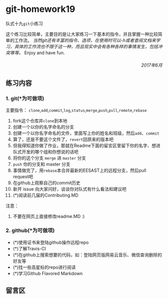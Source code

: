 # git-homework19
队式十九`git`小练习

这个练习比较简单，主要目的是让大家练习一下基本的指令，并且掌握一种比较简单的工作流。
*当然git还有丰富的指令、选项，在使用时可以-h或者查阅文档来学习，具体的工作流也不限于这一种，而且现实中会有各种各样的事情发生，包括冲突等等。*
Enjoy and have fun.
<h6 align = "right">2017年6月</h6>

## 练习内容

### 1. git(*为可做项)

主要指令：
`clone`,`add`,`commit`,`log`,`status`,`merge`,`push`,`pull`,`remote`,`rebase`

1. fork这个仓库并`clone`到本地
2. 创建一个以你的名字命名的分支
3. 创建一个以你名字命名的文件，里面写上你的姓名和班级，然后`add`、`commit`
4. 算了，还是不要这个文件了，`revert`回原来的版本吧
5. 但我得知道你做了作业，那就在Readme下面的留言区里留下你的名字、想进队式开发的哪个组和你想说的话吧
6. 将你的这个分支 `merge` 进 `master` 分支
7. `push` 你的分支和 master 分支
8. 事情做完了，用`rebase`本合并最新的EESAST上的远程分支，然后pull request吧
9. 在github上观察自己的commit历史
10. 新开 issue 向大家问好，谈谈你对队式有什么看法和建议吧
11. (*)阅读前几届的Contributing.MD

注意：
1. 不要在网页上直接修改readme.MD :)

### 2. github(*为可做项)

- (*)使用证书来登陆github操作远程repo
- (*)了解Travis-CI
- (*)在github上搜索想要的代码，如：登陆网页版网易云音乐、微信查询删除的好友等
- (*)找一些高星标的repo进行阅读
- (*)学习Github Flavored Markdown


## 留言区
